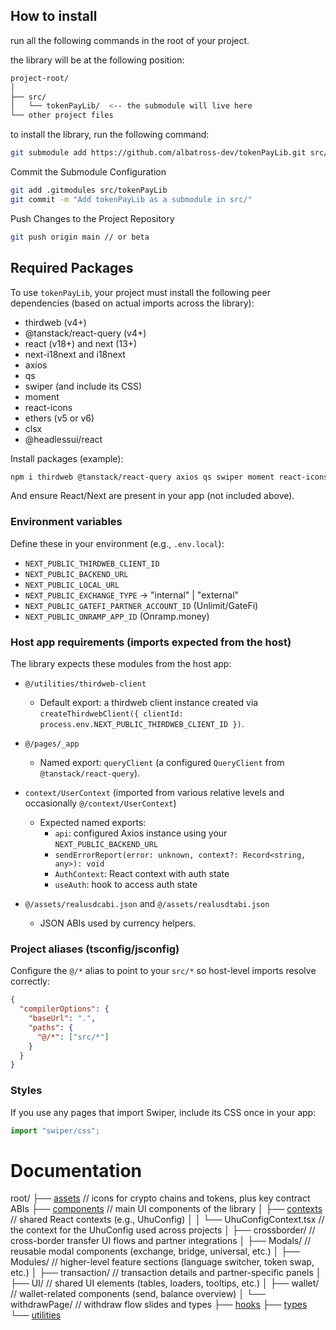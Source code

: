 ## How to install

run all the following commands in the root of your project.

the library will be at the following position:

```bash
project-root/
│
├── src/
│   └── tokenPayLib/  <-- the submodule will live here
└── other project files
```

to install the library, run the following command:

```bash
git submodule add https://github.com/albatross-dev/tokenPayLib.git src/tokenPayLib
```

Commit the Submodule Configuration

```bash
git add .gitmodules src/tokenPayLib
git commit -m "Add tokenPayLib as a submodule in src/"
```

Push Changes to the Project Repository

```bash
git push origin main // or beta
```


## Required Packages

To use `tokenPayLib`, your project must install the following peer dependencies (based on actual imports across the library):

- thirdweb (v4+)
- @tanstack/react-query (v4+)
- react (v18+) and next (13+)
- next-i18next and i18next
- axios
- qs
- swiper (and include its CSS)
- moment
- react-icons
- ethers (v5 or v6)
- clsx
- @headlessui/react

Install packages (example):

```bash
npm i thirdweb @tanstack/react-query axios qs swiper moment react-icons ethers clsx @headlessui/react next-i18next i18next
```

And ensure React/Next are present in your app (not included above).

### Environment variables

Define these in your environment (e.g., `.env.local`):

- `NEXT_PUBLIC_THIRDWEB_CLIENT_ID`
- `NEXT_PUBLIC_BACKEND_URL`
- `NEXT_PUBLIC_LOCAL_URL`
- `NEXT_PUBLIC_EXCHANGE_TYPE` → "internal" | "external"
- `NEXT_PUBLIC_GATEFI_PARTNER_ACCOUNT_ID` (Unlimit/GateFi)
- `NEXT_PUBLIC_ONRAMP_APP_ID` (Onramp.money)

### Host app requirements (imports expected from the host)

The library expects these modules from the host app:

- `@/utilities/thirdweb-client`
  - Default export: a thirdweb client instance created via `createThirdwebClient({ clientId: process.env.NEXT_PUBLIC_THIRDWEB_CLIENT_ID })`.

- `@/pages/_app`
  - Named export: `queryClient` (a configured `QueryClient` from `@tanstack/react-query`).

- `context/UserContext` (imported from various relative levels and occasionally `@/context/UserContext`)
  - Expected named exports:
    - `api`: configured Axios instance using your `NEXT_PUBLIC_BACKEND_URL`
    - `sendErrorReport(error: unknown, context?: Record<string, any>): void`
    - `AuthContext`: React context with auth state
    - `useAuth`: hook to access auth state

- `@/assets/realusdcabi.json` and `@/assets/realusdtabi.json`
  - JSON ABIs used by currency helpers.

### Project aliases (tsconfig/jsconfig)

Configure the `@/*` alias to point to your `src/*` so host-level imports resolve correctly:

```json
{
  "compilerOptions": {
    "baseUrl": ".",
    "paths": {
      "@/*": ["src/*"]
    }
  }
}
```

### Styles

If you use any pages that import Swiper, include its CSS once in your app:

```ts
import "swiper/css";
```

# Documentation

root/
├── [assets](docs/assets.md) // icons for crypto chains and tokens, plus key contract ABIs
├── [components](docs/components/overview.md) // main UI components of the library
│ ├── [contexts](docs/components/contexts.md) // shared React contexts (e.g., UhuConfig)
│ │ └── UhuConfigContext.tsx // the context for the UhuConfig used across projects
│ ├── crossborder/ // cross-border transfer UI flows and partner integrations
│ ├── Modals/ // reusable modal components (exchange, bridge, universal, etc.)
│ ├── Modules/ // higher-level feature sections (language switcher, token swap, etc.)
│ ├── transaction/ // transaction details and partner-specific panels
│ ├── UI/ // shared UI elements (tables, loaders, tooltips, etc.)
│ ├── wallet/ // wallet-related components (send, balance overview)
│ └── withdrawPage/ // withdraw flow slides and types
├── [hooks](docs/hooks.md)
├── [types](docs/types.md)
└── [utilities](docs/utilities/overview.md)